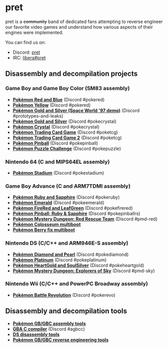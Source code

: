 # pret

pret is a ~~community~~ band of dedicated fans attempting to reverse engineer our favorite video games and understand how various aspects of their engines were implemented.

You can find us on:

* Discord: [pret](https://discord.gg/d5dubZ3)
* IRC: [libera#pret](https://web.libera.chat/?#pret)

## Disassembly and decompilation projects

### Game Boy and Game Boy Color (SM83 assembly)
* [**Pokémon Red and Blue**](https://github.com/pret/pokered) (Discord #pokered)
* [**Pokémon Yellow**](https://github.com/pret/pokeyellow) (Discord #pokered)
* [**Pokémon Gold and Silver (Space World '97 demo)**](https://github.com/pret/pokegold-spaceworld) (Discord #prototypes-and-leaks)
* [**Pokémon Gold and Silver**](https://github.com/pret/pokegold) (Discord #pokecrystal)
* [**Pokémon Crystal**](https://pret.github.io/pokecrystal/) (Discord #pokecrystal)
* [**Pokémon Trading Card Game**](https://github.com/pret/poketcg) (Discord #poketcg)
* [**Pokémon Trading Card Game 2**](https://github.com/pret/poketcg2) (Discord #poketcg)
* [**Pokémon Pinball**](https://github.com/pret/pokepinball) (Discord #pokepinball)
* [**Pokémon Puzzle Challenge**](https://github.com/pret/pokepuzzle) (Discord #pokepuzzle)

### Nintendo 64 (C and MIPS64EL assembly)
* [**Pokémon Stadium**](https://github.com/pret/pokestadium) (Discord #pokestadium)

### Game Boy Advance (C and ARM7TDMI assembly)
* [**Pokémon Ruby and Sapphire**](https://github.com/pret/pokeruby) (Discord #pokeruby)
* [**Pokémon Emerald**](https://github.com/pret/pokeemerald) (Discord #pokeemerald)
* [**Pokémon FireRed and LeafGreen**](https://github.com/pret/pokefirered) (Discord #pokefirered)
* [**Pokémon Pinball: Ruby & Sapphire**](https://github.com/pret/pokepinballrs) (Discord #pokepinballrs)
* [**Pokémon Mystery Dungeon: Red Rescue Team**](https://github.com/pret/pmd-red) (Discord #pmd-red)
* [**Pokémon Colosseum multiboot**](https://github.com/pret/colosseum-mb)
* [**Pokémon Berry fix multiboot**](https://github.com/pret/berry-fix)

### Nintendo DS (C/C++ and ARM946E-S assembly)
* [**Pokémon Diamond and Pearl**](https://github.com/pret/pokediamond) (Discord #pokediamond)
* [**Pokémon Platinum**](https://github.com/pret/pokeplatinum) (Discord #pokeplatinum)
* [**Pokémon HeartGold and SoulSilver**](https://github.com/pret/pokeheartgold) (Discord #pokeheartgold)
* [**Pokémon Mystery Dungeon: Explorers of Sky**](https://github.com/pret/pmd-sky) (Discord #pmd-sky)

### Nintendo Wii (C/C++ and PowerPC Broadway assembly)
* [**Pokémon Battle Revolution**](https://github.com/pret/pokerevo) (Discord #pokerevo)

## Disassembly and decompilation tools

* [**Pokémon GB/GBC assembly tools**](https://github.com/pret/pokemon-asm-tools)
* [**GBA C compiler**](https://github.com/pret/agbcc) (Discord #agbcc)
* [**DS disassembly tools**](https://github.com/pret/ds_disassembly_tools)
* [**Pokémon GB/GBC reverse engineering tools**](https://github.com/pret/pokemon-reverse-engineering-tools)
